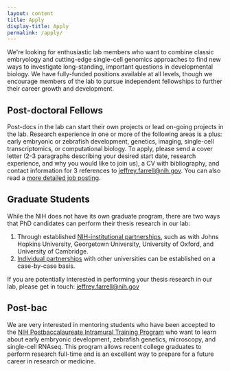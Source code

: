 ```yaml
---
layout: content
title: Apply
display-title: Apply
permalink: /apply/
---
```


We're looking for enthusiastic lab members who want to combine classic embryology and cutting-edge single-cell genomics approaches to find new ways to investigate long-standing, important questions in developmental biology. We have fully-funded positions available at all levels, though we encourage members of the lab to pursue independent fellowships to further their career growth and development.

## Post-doctoral Fellows

Post-docs in the lab can start their own projects or lead on-going projects in the lab. Research experience in one or more of the following areas is a plus: early embryonic or zebrafish development, genetics, imaging, single-cell transcriptomics, or computational biology. To apply, please send a cover letter (2-3 paragraphs describing your desired start date, research experience, and why you would like to join us), a CV with bibliography, and contact information for 3 references to [jeffrey.farrell@nih.gov](mailto:jeffrey.farrell@nih.gov). You can also read a [more detailed job posting](https://www.training.nih.gov/postdoc_jobs_nih/view/_31/7275/Single-cell_Genomics_and_Genetics_of_Embryonic_Cell_Fate_Decisions).

## Graduate Students

While the NIH does not have its own graduate program, there are two ways that PhD candidates can perform their thesis research in our lab:
1. Through established [NIH-institutional partnerships](https://www.training.nih.gov/programs/gpp/institutionalpartnerships/longform), such as with Johns Hopkins University, Georgetown University, University of Oxford, and University of Cambridge.
2. [Individual partnerships](https://www.training.nih.gov/programs/gpp/IndividualPartnership) with other universities can be established on a case-by-case basis. 

If you are potentially interested in performing your thesis research in our lab, please get in touch: [jeffrey.farrell@nih.gov](mailto:jeffrey.farrell@nih.gov)

## Post-bac

We are very interested in mentoring students who have been accepted to the [NIH Postbaccalaureate Intramural Training Program](https://www.training.nih.gov/programs/postbac_irta) who want to learn about early embryonic development, zebrafish genetics, microscopy, and single-cell RNAseq. This program allows recent college graduates to perform research full-time and is an excellent way to prepare for a future career in research or medicine. 
